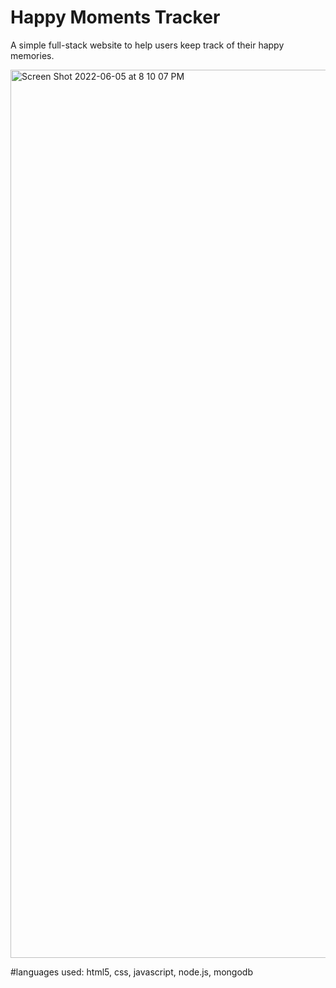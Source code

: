 # Happy Moments Tracker

A simple full-stack website to help users keep track of their happy memories. 

<img width="1421" alt="Screen Shot 2022-06-05 at 8 10 07 PM" src="https://user-images.githubusercontent.com/66283743/172076379-908f1ed6-bb0b-4475-af55-cd1ec6a34320.png">

#languages used: html5, css, javascript, node.js, mongodb
